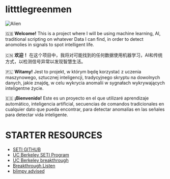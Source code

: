 # litttlegreenmen

![Alien](https://images.immediate.co.uk/production/volatile/sites/4/2019/09/GettyImages-471296532-c-db7bc08.jpg)

🇬🇧 **Welcome!** This is a project where I will be using machine learning, AI, traditional scripting on whatever Data I can find, in order to detect anomolies in signals to spot intelligent life. 

🇨🇳 **欢迎！** 在这个项目中，我将对可能找到的任何数据使用机器学习，AI和传统方式，以检测信号异常以发现智慧生活。

🇵🇱 **Witamy!** Jest to projekt, w którym będę korzystać z uczenia maszynowego, sztucznej inteligencji, tradycyjnego skryptu na dowolnych danych, jakie znajdę, w celu wykrycia anomalii w sygnałach wykrywających inteligentne życie.

🇪🇸 **¡Bienvenido!** Este es un proyecto en el que utilizaré aprendizaje automático, inteligencia artificial, secuencias de comandos tradicionales en cualquier dato que pueda encontrar, para detectar anomalías en las señales para detectar vida inteligente.


# STARTER RESOURCES 

- [SETI GITHUB](https://github.com/SETI)
- [UC Berkeley SETI Program](https://github.com/UCBerkeleySETI)
- [UC Berkeley breakthrough](https://github.com/UCBerkeleySETI/breakthrough)
- [Breakthrough Listen](http://seti.berkeley.edu/listen/)
- [blimpy advised](https://github.com/UCBerkeleySETI/blimpy)